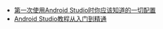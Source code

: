 * [第一次使用Android Studio时你应该知道的一切配置](http://www.cnblogs.com/smyhvae/p/4390905.html)
* [Android Studio教程从入门到精通](http://www.open-open.com/lib/view/open1433387390635.html)